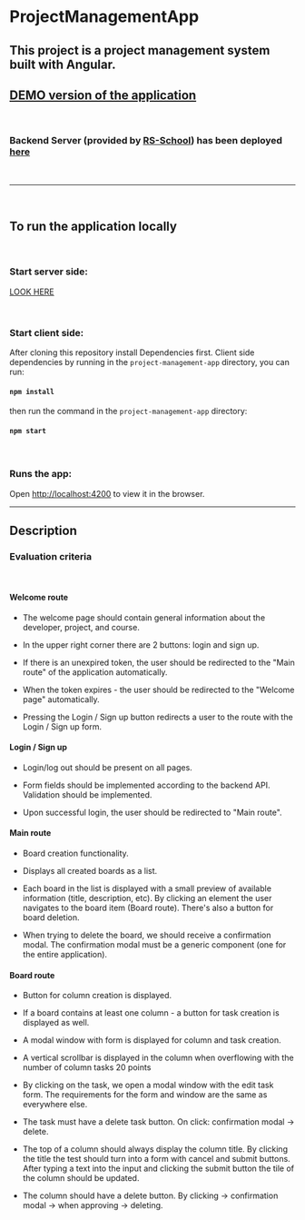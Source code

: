 # ProjectManagementApp

## This project is a project management system built with Angular.

## [DEMO version of the application](https://dafen173.github.io/pma-frontend-2)

<br>

### Backend Server (provided by [RS-School](https://github.com/rolling-scopes-school/final-task-backend/tree/main/Project%20management%20application)) has been deployed [here](https://pma-backend-668b.up.railway.app/api-docs/)

<br>
<hr>
<br>

## To run the application locally

<br>

### Start server side:
[LOOK HERE](https://github.com/rolling-scopes-school/final-task-backend/tree/main/Project%20management%20application)

<br>

### Start client side:
After cloning this repository install Dependencies first.
Client side dependencies by running in the `project-management-app` directory,  you can run:
#### `npm install`

then run the command in the `project-management-app` directory:
#### `npm start`

<br>

### Runs the app:<br>
Open [http://localhost:4200](http://localhost:4200) to view it in the browser.

<hr>

## Description

### Evaluation criteria
<br>

#### Welcome route
 + The welcome page should contain general information about the developer, project, and course.

 + In the upper right corner there are 2 buttons: login and sign up.

 + If there is an unexpired token, the user should be redirected to the "Main route" of the application automatically.

 + When the token expires - the user should be redirected to the "Welcome page" automatically.

 + Pressing the Login / Sign up button redirects a user to the route with the Login / Sign up form.

#### Login / Sign up
 + Login/log out should be present on all pages.

 + Form fields should be implemented according to the backend API. Validation should be implemented.

 + Upon successful login, the user should be redirected to "Main route".

#### Main route
 + Board creation functionality.

 + Displays all created boards as a list.

 + Each board in the list is displayed with a small preview of available information (title, description, etc). By clicking an element the user navigates to the board item (Board route). There's also a button for board deletion.

 + When trying to delete the board, we should receive a confirmation modal. The confirmation modal must be a generic component (one for the entire application).

#### Board route
 + Button for column creation is displayed.

 + If a board contains at least one column - a button for task creation is displayed as well.

 + A modal window with form is displayed for column and task creation.

 + A vertical scrollbar is displayed in the column when overflowing with the number of column tasks 20 points

 + By clicking on the task, we open a modal window with the edit task form. The requirements for the form and window are the same as everywhere else.

 + The task must have a delete task button. On click: confirmation modal -> delete.

 + The top of a column should always display the column title. By clicking the title the test should turn into a form with cancel and submit buttons. After typing a text into the input and clicking the submit button the tile of the column should be updated.

 + The column should have a delete button. By clicking -> confirmation modal -> when approving -> deleting.
